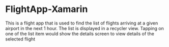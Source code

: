 # FlightApp-Xamarin
This is a flight app that is used to find the list of flights arriving at a given airport in the next 1 hour.
The list is displayed in a recycler view.
Tapping on one of the list item would show the details screen to view details of the selected flight
